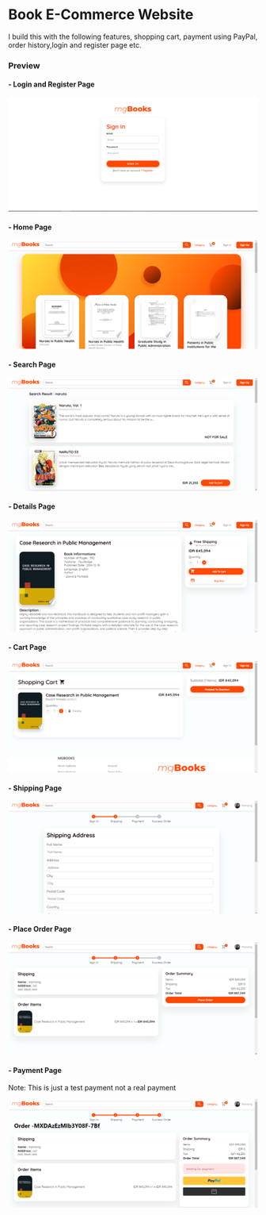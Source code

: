 # Book E-Commerce Website

I build this with the following features, shopping cart, payment using PayPal, order history,login and register page etc.

### Preview

#### - Login and Register Page

![Login and Register Page Image](./public/images/pictures/preview1.png)

#### - Home Page

![Home Page Image](./public/images/pictures/preview2.png)

#### - Search Page

![Search Page Image](./public/images/pictures/preview3.png)

#### - Details Page

![Details Page Image](./public/images/pictures/preview4.png)

#### - Cart Page

![Cart Page Image](./public/images/pictures/preview5.png)

#### - Shipping Page

![Cart Page Image](./public/images/pictures/preview6.png)

#### - Place Order Page

![Cart Page Image](./public/images/pictures/preview7.png)

#### - Payment Page

Note: This is just a test payment not a real payment

![Cart Page Image](./public/images/pictures/preview8.png)
